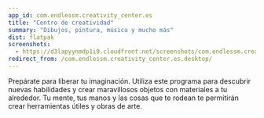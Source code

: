 ```yaml
---
app_id: com.endlessm.creativity_center.es
title: "Centro de creatividad"
summary: "Dibujos, pintura, música y mucho más"
dist: flatpak
screenshots:
  - https://d3lapyynmdp1i9.cloudfront.net/screenshots/com.endlessm.creativity_center.es/C/com.endlessm.creativity_center.es-screenshot1.jpg
redirect_from: /com.endlessm.creativity_center.es.desktop/
---
```


<p>Prepárate para liberar tu imaginación. Utiliza este programa para descubrir nuevas habilidades y crear maravillosos objetos con materiales a tu alrededor. Tu mente, tus manos y las cosas que te rodean te permitirán crear herramientas útiles y obras de arte.</p>